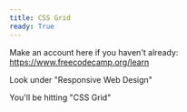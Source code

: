 ```yaml
---
title: CSS Grid
ready: True
---
```


Make an account here if you haven't already: https://www.freecodecamp.org/learn

Look under "Responsive Web Design"

You'll be hitting "CSS Grid"
